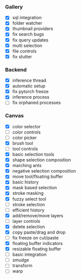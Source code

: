 ### Gallery
- [x] sql integration
- [x] folder watcher
- [x] thumbnail providers
- [x] fix search bugs
- [x] fix query updates
- [x] multi selection
- [x] file controls
- [x] fix stutter

### Backend
- [x] inference thread
- [x] automatic setup
- [x] fix pytorch freeze
- [x] inference process
- [ ] fix orphaned processes

### Canvas
- [x] color selector
- [ ] color controls
- [ ] color picker
- [x] brush tool
- [ ] tool controls
- [x] basic selection tools
- [x] shape selection composition
- [x] marching ants
- [x] negative selection composition
- [x] move tool/floating buffer
- [x] basic history
- [x] mask based selection
- [x] stroke masking
- [x] fuzzy select tool
- [ ] stroke selection
- [ ] efficient history
- [x] add/remove/move layers
- [ ] layer controls
- [x] delete selection
- [x] copy paste/drag and drop
- [ ] fix freeze on cut/paste
- [x] floating buffer indicators
- [x] resizable floating buffer
- [ ] basic integration
- [ ] smudge
- [ ] transform
- [ ] warp